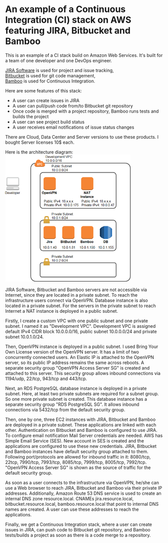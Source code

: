 # An example of a Continuous Integration (CI) stack on AWS featuring JIRA, Bitbucket and Bamboo

This is an example of a CI stack build on Amazon Web Services. It's built for a team of one developer and one DevOps engineer.

[JIRA Software](https://www.atlassian.com/software/jira) is used for project and issue tracking,  
[Bitbucket](https://www.atlassian.com/software/bitbucket) is used for git code management,  
[Bamboo](https://www.atlassian.com/software/bamboo) is used for Continuous Integration.  

Here are some features of this stack:
* A user can create issues in JIRA
* A user can pull/push code from/to Bitbucket git repository
* Once code is merged with a project repository, Bamboo runs tests and builds the project
* A user can see project build status
* A user receives email notifications of issue status changes

There are Cloud, Data Center and Server versions to use these products. I bought Server licenses 10$ each.

Here is the architecture diagram:  
![Continuous Integration](aws.png)

JIRA Software, Bitbucket and Bamboo servers are not accessible via Internet, since they are located in a private subnet. To reach the infrastructure users connect via OpenVPN. Database instance is also located in a private subnet. For the servers in the private subnet to reach Internet a NAT instance is deployed in a public subnet.

Firstly, I create a custom VPC with one public subnet and one private subnet. I named it as "Development VPC". Development VPC is assigned default IPv4 CIDR block 10.0.0.0/16, public subnet 10.0.0.0/24 and private subnet 10.0.1.0/24.

Then, OpenVPN instance is deployed in a public subnet. I used Bring Your Own License version of the OpenVPN server. It has a limit of two concurrently connected users. An Elastic IP is attached to the OpenVPN server, so its public IP address remains the same across reboots. A separate security group "OpenVPN Access Server SG" is created and attached to this server. This security group allows inbound connections via 1194/udp, 22/tcp, 943/tcp and 443/tcp.

Next, an RDS PostgreSQL database instance is deployed in a private subnet. Here, at least two private subnets are required for a subnet group. So one more private subnet is created. This database instance has a separate security group "RDS PostgreSQL SG". It allows inbound connections via 5432/tcp from the default security group.

Then, one by one, three EC2 instances with JIRA, Bitbucket and Bamboo are deployed in a private subnet. These applications are linked with each other. Authentication on Bitbucket and Bamboo is configured to use JIRA. To configure email notification Mail Server credentials are needed. AWS has Simple Email Service (SES). New account in SES is created and the applications are configured to use these new credentials. JIRA, Bitbucket and Bamboo instances have default security group attached to them. Following port/protocols are allowed for inbound traffic in it: 8080/tcp, 22tcp, 7990/tcp, 7993/tcp, 8085/tcp, 7999/tcp, 8005/tcp, 7992/tcp. "OpenVPN Access Server SG" is shown as the source of traffic for the default security group.

As soon as a user connects to the infrastructure via OpenVPN, he/she can use a Web browser to reach JIRA, Bitbucket and Bamboo via their private IP addresses. Additionally, Amazon Route 53 DNS service is used to create an internal DNS zone resource.local. CNAMEs jira.resource.local, bitbucket.resource.local, bamboo.resource.local that point to internal DNS names are created. A user can use these addresses to reach the applications.

Finally, we get a Continuous Integration stack, where a user can create issues in JIRA, can push code to Bitbucket git repository, and Bamboo tests/builds a project as soon as there is a code merge to a repository.

